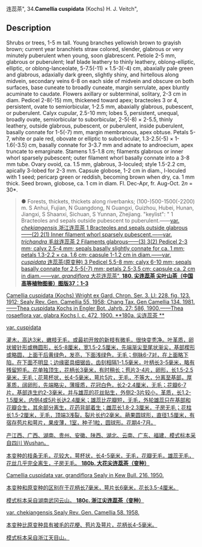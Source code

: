 连蕊茶",
34.**Camellia cuspidata** (Kochs) H. J. Veitch",

## Description
Shrubs or trees, 1-5 m tall. Young branches yellowish brown to grayish brown; current year branchlets straw colored, slender, glabrous or very minutely puberulent when young, soon glabrescent. Petiole 2-5 mm, glabrous or puberulent; leaf blade leathery to thinly leathery, oblong-elliptic, elliptic, or oblong-lanceolate, 5-7.5(-11) × 1.5-3(-4) cm, abaxially pale green and glabrous, adaxially dark green, slightly shiny, and hirtellous along midvein, secondary veins 6-8 on each side of midvein and obscure on both surfaces, base cuneate to broadly cuneate, margin serrulate, apex bluntly acuminate to caudate. Flowers axillary or subterminal, solitary, 2-3 cm in diam. Pedicel 2-8(-15) mm, thickened toward apex; bracteoles 3 or 4, persistent, ovate to semiorbicular, 1-2.5 mm, abaxially glabrous, pubescent, or puberulent. Calyx cupular, 2.5-10 mm; lobes 5, persistent, unequal, broadly ovate, semiorbicular to suborbicular, 2-5(-8) × 2-5.5, thinly leathery, outside glabrous, pubescent, or puberulent, inside puberulent, basally connate for 1-5(-7) mm, margin membranous, apex obtuse. Petals 5-7, white or pale red, obovate or elliptic to suborbicular, 1.3-2.5(-5) × 1-1.6(-3.5) cm, basally connate for 3-3.7 mm and adnate to androecium, apex truncate to emarginate. Stamens 1.5-1.8 cm; filaments glabrous or inner whorl sparsely pubescent; outer filament whorl basally connate into a 3-8 mm tube. Ovary ovoid, ca. 1.5 mm, glabrous, 3-loculed; style 1.5-2.2 cm, apically 3-lobed for 2-3 mm. Capsule globose, 1-2 cm in diam., l-loculed with 1 seed; pericarp green or reddish, becoming brown when dry, ca. 1 mm thick. Seed brown, globose, ca. 1 cm in diam. Fl. Dec-Apr, fr. Aug-Oct. 2*n* = 30*.

> ●  Forests, thickets, thickets along riverbanks; (100-)500-1500(-2200) m. S Anhui, Fujian, N Guangdong, N Guangxi, Guizhou, Hubei, Hunan, Jiangxi, S Shaanxi, Sichuan, S Yunnan, Zhejiang.
  "keylist": "
1 Bracteoles and sepals outside pubescent to puberulent.——<a href='/info/Camellia cuspidata var. chekiangensis?t=foc'>var. *chekiangensis* 浙江连蕊茶
1 Bracteoles and sepals outside glabrous——(2)
2(1) Inner filament whorl sparsely pubescent.——<a href='/info/Camellia cuspidata var. trichandra?t=foc'>var. *trichandra* 毛丝连蕊茶
2 Filaments glabrous——(3)
3(2) Pedicel 2-3 mm; calyx 2.5-4 mm; sepals basally slightly connate for ca. 1 mm; petals 1.3-2.2 × ca. 1.6 cm; capsule 1-1.2 cm in diam.——<a href='/info/Camellia cuspidata var. cuspidata?t=foc'>var. *cuspidata* 连蕊茶(原变种)
3 Pedicel 5.5-8 mm; calyx 6-10 mm; sepals basally connate for 2.5-5(-7) mm; petals 2.5-3.5 cm; capsule ca. 2 cm in diam.——<a href='/info/Camellia cuspidata var. grandiflora?t=foc'>var. *grandiflora* 大花连蕊茶",
**180. 尖连蕊茶 尖叶山茶（中国高等植物图鉴）图版37：1-3**

Camellia cuspidata (Kochs) Wright ex Gard. Chron. Ser. 3. Ll: 228. fig. 123. 1912; Sealy Rev. Gen. Camellia 55, 1958; Chang Tax. Gen Camellia 134. 1981.——Thea cuspidata Kochs in Engler Bot. Jahrb. 27: 586, 1900.——Thea rosaeflora var. glabra Kochs l. c. 472, 1900.
**180a. 尖连蕊茶 **

var. cuspidata

灌木，高达3米，嫩枝无毛，或最初开放的新枝有微毛，很快变秃净。叶革质，卵状披针形或椭圆形，长5-8厘米，宽1.5-2.5厘米，先端渐尖至尾状渐尖，基部楔形或略圆，上面干后黄绿色，发亮，下面浅绿色，无毛；侧脉6-7对，在上面略下陷，在下面不明显；边缘密具细锯齿，齿刻相隔1-1.5毫米，叶柄长3-5毫米，略有残留短毛。花单独顶生，花柄长3毫米，有时稍长；苞片3-4片，卵形，长1.5-2.5毫米，无毛；花萼杯状，长4-5毫米，萼片5片，无毛，不等大，分离至基部，厚革质，阔卵形，先端略尖，薄膜质，花冠白色，长2-2.4厘米，无毛；花瓣6-7片，基部连生约2-3毫米，并与雄蕊的花丝贴生，外侧2-3片较小，革质，长1.2-1.5厘米，内侧4或5片长达2.4厘米；雄蕊比花瓣短，无毛，外轮雄蕊只在基部和花瓣合生，其余部分离生，花药背部着生；雌蕊长1.8-2.3厘米，子房无毛；花柱长1.5-2厘米，无毛，顶端3浅裂，裂片长约2毫米。蒴果圆球形，直径1.5厘米，有宿存苞片和萼片，果皮薄，1室，种子1粒，圆球形。花期4-7月。

产江西、广西、湖南、贵州、安徽、陕西、湖北、云南、广东、福建．模式标本采自四川 Wushan。

本变种的枝条无毛，花较大，萼杯状，长4-5毫米，无毛，花瓣无毛，雄蕊无毛，花丝几乎完全离生，子房无毛。
**180b. 大花尖连蕊茶（变种）**

Camellia cuspidata var. grandiflora Sealy in Kew Bull. 216. 1950.

本变种和原变种的区别在于花柄长7毫米，萼片长6毫米，花长3.5-4厘米。

模式标本采自湖南武冈云山。
**180c. 浙江尖连蕊茶（变种）**

var. chekiangensis Sealy Rev. Gen. Camellia 58. 1958.

本变种比原变种具有被毛的花梗、苞片及萼片，花柄长4-5毫米。

模式标本采自浙江天目山。
